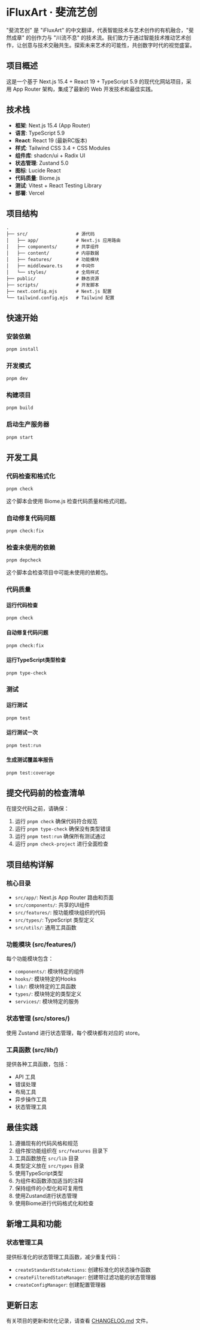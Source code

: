 # iFluxArt · 斐流艺创

"斐流艺创" 是 "iFluxArt" 的中文翻译，代表智能技术与艺术创作的有机融合，"斐然成章" 的创作力与 "川流不息" 的技术流。我们致力于通过智能技术推动艺术创作，让创意与技术交融共生。探索未来艺术的可能性，共创数字时代的视觉盛宴。

## 项目概述

这是一个基于 Next.js 15.4 + React 19 + TypeScript 5.9 的现代化网站项目，采用 App Router 架构，集成了最新的 Web 开发技术和最佳实践。

## 技术栈

- **框架**: Next.js 15.4 (App Router)
- **语言**: TypeScript 5.9
- **React**: React 19 (最新RC版本)
- **样式**: Tailwind CSS 3.4 + CSS Modules
- **组件库**: shadcn/ui + Radix UI
- **状态管理**: Zustand 5.0
- **图标**: Lucide React
- **代码质量**: Biome.js
- **测试**: Vitest + React Testing Library
- **部署**: Vercel

## 项目结构

```
.
├── src/                  # 源代码
│   ├── app/              # Next.js 应用路由
│   ├── components/       # 共享组件
│   ├── content/          # 内容数据
│   ├── features/         # 功能模块
│   ├── middleware.ts     # 中间件
│   └── styles/           # 全局样式
├── public/               # 静态资源
├── scripts/              # 开发脚本
├── next.config.mjs       # Next.js 配置
└── tailwind.config.mjs   # Tailwind 配置
```

## 快速开始

### 安装依赖

```bash
pnpm install
```

### 开发模式

```bash
pnpm dev
```

### 构建项目

```bash
pnpm build
```

### 启动生产服务器

```bash
pnpm start
```

## 开发工具

### 代码检查和格式化

```bash
pnpm check
```

这个脚本会使用 Biome.js 检查代码质量和格式问题。

### 自动修复代码问题

```bash
pnpm check:fix
```

### 检查未使用的依赖

```bash
pnpm depcheck
```

这个脚本会检查项目中可能未使用的依赖包。

### 代码质量

#### 运行代码检查

```bash
pnpm check
```

#### 自动修复代码问题

```bash
pnpm check:fix
```

#### 运行TypeScript类型检查

```bash
pnpm type-check
```

### 测试

#### 运行测试

```bash
pnpm test
```

#### 运行测试一次

```bash
pnpm test:run
```

#### 生成测试覆盖率报告

```bash
pnpm test:coverage
```

## 提交代码前的检查清单

在提交代码之前，请确保：

1. 运行 `pnpm check` 确保代码符合规范
2. 运行 `pnpm type-check` 确保没有类型错误
3. 运行 `pnpm test:run` 确保所有测试通过
4. 运行 `pnpm check-project` 进行全面检查

## 项目结构详解

### 核心目录

- `src/app/`: Next.js App Router 路由和页面
- `src/components/`: 共享的UI组件
- `src/features/`: 按功能模块组织的代码
- `src/types/`: TypeScript 类型定义
- `src/utils/`: 通用工具函数

### 功能模块 (src/features/)

每个功能模块包含：
- `components/`: 模块特定的组件
- `hooks/`: 模块特定的Hooks
- `lib/`: 模块特定的工具函数
- `types/`: 模块特定的类型定义
- `services/`: 模块特定的服务

### 状态管理 (src/stores/)

使用 Zustand 进行状态管理，每个模块都有对应的 store。

### 工具函数 (src/lib/)

提供各种工具函数，包括：
- API 工具
- 错误处理
- 布局工具
- 异步操作工具
- 状态管理工具

## 最佳实践

1. 遵循现有的代码风格和规范
2. 组件按功能组织在 `src/features` 目录下
3. 工具函数放在 `src/lib` 目录
4. 类型定义放在 `src/types` 目录
5. 使用TypeScript类型
6. 为组件和函数添加适当的注释
7. 保持组件的小型化和可复用性
8. 使用Zustand进行状态管理
9. 使用Biome进行代码格式化和检查

## 新增工具和功能

### 状态管理工具

提供标准化的状态管理工具函数，减少重复代码：

- `createStandardStateActions`: 创建标准化的状态操作函数
- `createFilteredStateManager`: 创建带过滤功能的状态管理器
- `createConfigManager`: 创建配置管理器

## 更新日志

有关项目的更新和优化记录，请查看 [CHANGELOG.md](CHANGELOG.md) 文件。